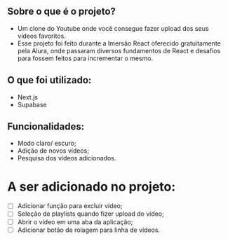 
## Sobre o que é o projeto?
- Um clone do Youtube onde você consegue fazer upload dos seus vídeos favoritos.
- Esse projeto foi feito durante a Imersão React oferecido gratuitamente pela Alura, onde passaram diversos fundamentos de React e desafios para fossem feitos para incrementar o mesmo.

## O que foi utilizado:
- Next.js
- Supabase

## Funcionalidades:
- Modo claro/ escuro;
- Adição de novos vídeos;
- Pesquisa dos vídeos adicionados.

# A ser adicionado no projeto:
- [ ] Adicionar função para excluir vídeo;
- [ ] Seleção de playlists quando fizer upload do vídeo;
- [ ] Abrir o vídeo em uma aba da aplicação;
- [ ] Adicionar botão de rolagem para linha de vídeos.

